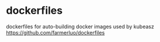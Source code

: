 # dockerfiles

dockerfiles for auto-building docker images used by kubeasz https://github.com/farmerluo/dockerfiles
